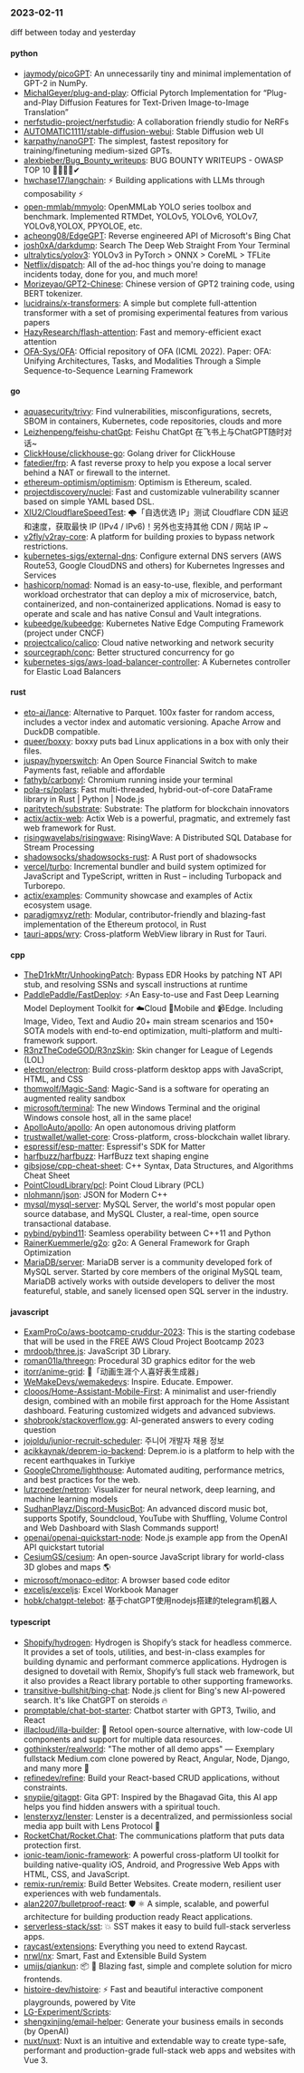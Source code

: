 ### 2023-02-11
diff between today and yesterday

#### python
* [jaymody/picoGPT](https://github.com/jaymody/picoGPT): An unnecessarily tiny and minimal implementation of GPT-2 in NumPy.
* [MichalGeyer/plug-and-play](https://github.com/MichalGeyer/plug-and-play): Official Pytorch Implementation for “Plug-and-Play Diffusion Features for Text-Driven Image-to-Image Translation”
* [nerfstudio-project/nerfstudio](https://github.com/nerfstudio-project/nerfstudio): A collaboration friendly studio for NeRFs
* [AUTOMATIC1111/stable-diffusion-webui](https://github.com/AUTOMATIC1111/stable-diffusion-webui): Stable Diffusion web UI
* [karpathy/nanoGPT](https://github.com/karpathy/nanoGPT): The simplest, fastest repository for training/finetuning medium-sized GPTs.
* [alexbieber/Bug_Bounty_writeups](https://github.com/alexbieber/Bug_Bounty_writeups): BUG BOUNTY WRITEUPS - OWASP TOP 10 🔴🔴🔴🔴✔
* [hwchase17/langchain](https://github.com/hwchase17/langchain): ⚡ Building applications with LLMs through composability ⚡
* [open-mmlab/mmyolo](https://github.com/open-mmlab/mmyolo): OpenMMLab YOLO series toolbox and benchmark. Implemented RTMDet, YOLOv5, YOLOv6, YOLOv7, YOLOv8,YOLOX, PPYOLOE, etc.
* [acheong08/EdgeGPT](https://github.com/acheong08/EdgeGPT): Reverse engineered API of Microsoft's Bing Chat
* [josh0xA/darkdump](https://github.com/josh0xA/darkdump): Search The Deep Web Straight From Your Terminal
* [ultralytics/yolov3](https://github.com/ultralytics/yolov3): YOLOv3 in PyTorch > ONNX > CoreML > TFLite
* [Netflix/dispatch](https://github.com/Netflix/dispatch): All of the ad-hoc things you're doing to manage incidents today, done for you, and much more!
* [Morizeyao/GPT2-Chinese](https://github.com/Morizeyao/GPT2-Chinese): Chinese version of GPT2 training code, using BERT tokenizer.
* [lucidrains/x-transformers](https://github.com/lucidrains/x-transformers): A simple but complete full-attention transformer with a set of promising experimental features from various papers
* [HazyResearch/flash-attention](https://github.com/HazyResearch/flash-attention): Fast and memory-efficient exact attention
* [OFA-Sys/OFA](https://github.com/OFA-Sys/OFA): Official repository of OFA (ICML 2022). Paper: OFA: Unifying Architectures, Tasks, and Modalities Through a Simple Sequence-to-Sequence Learning Framework

#### go
* [aquasecurity/trivy](https://github.com/aquasecurity/trivy): Find vulnerabilities, misconfigurations, secrets, SBOM in containers, Kubernetes, code repositories, clouds and more
* [Leizhenpeng/feishu-chatGpt](https://github.com/Leizhenpeng/feishu-chatGpt): Feishu ChatGpt 在飞书上与ChatGPT随时对话~
* [ClickHouse/clickhouse-go](https://github.com/ClickHouse/clickhouse-go): Golang driver for ClickHouse
* [fatedier/frp](https://github.com/fatedier/frp): A fast reverse proxy to help you expose a local server behind a NAT or firewall to the internet.
* [ethereum-optimism/optimism](https://github.com/ethereum-optimism/optimism): Optimism is Ethereum, scaled.
* [projectdiscovery/nuclei](https://github.com/projectdiscovery/nuclei): Fast and customizable vulnerability scanner based on simple YAML based DSL.
* [XIU2/CloudflareSpeedTest](https://github.com/XIU2/CloudflareSpeedTest): 🌩「自选优选 IP」测试 Cloudflare CDN 延迟和速度，获取最快 IP (IPv4 / IPv6)！另外也支持其他 CDN / 网站 IP ~
* [v2fly/v2ray-core](https://github.com/v2fly/v2ray-core): A platform for building proxies to bypass network restrictions.
* [kubernetes-sigs/external-dns](https://github.com/kubernetes-sigs/external-dns): Configure external DNS servers (AWS Route53, Google CloudDNS and others) for Kubernetes Ingresses and Services
* [hashicorp/nomad](https://github.com/hashicorp/nomad): Nomad is an easy-to-use, flexible, and performant workload orchestrator that can deploy a mix of microservice, batch, containerized, and non-containerized applications. Nomad is easy to operate and scale and has native Consul and Vault integrations.
* [kubeedge/kubeedge](https://github.com/kubeedge/kubeedge): Kubernetes Native Edge Computing Framework (project under CNCF)
* [projectcalico/calico](https://github.com/projectcalico/calico): Cloud native networking and network security
* [sourcegraph/conc](https://github.com/sourcegraph/conc): Better structured concurrency for go
* [kubernetes-sigs/aws-load-balancer-controller](https://github.com/kubernetes-sigs/aws-load-balancer-controller): A Kubernetes controller for Elastic Load Balancers

#### rust
* [eto-ai/lance](https://github.com/eto-ai/lance): Alternative to Parquet. 100x faster for random access, includes a vector index and automatic versioning. Apache Arrow and DuckDB compatible.
* [queer/boxxy](https://github.com/queer/boxxy): boxxy puts bad Linux applications in a box with only their files.
* [juspay/hyperswitch](https://github.com/juspay/hyperswitch): An Open Source Financial Switch to make Payments fast, reliable and affordable
* [fathyb/carbonyl](https://github.com/fathyb/carbonyl): Chromium running inside your terminal
* [pola-rs/polars](https://github.com/pola-rs/polars): Fast multi-threaded, hybrid-out-of-core DataFrame library in Rust | Python | Node.js
* [paritytech/substrate](https://github.com/paritytech/substrate): Substrate: The platform for blockchain innovators
* [actix/actix-web](https://github.com/actix/actix-web): Actix Web is a powerful, pragmatic, and extremely fast web framework for Rust.
* [risingwavelabs/risingwave](https://github.com/risingwavelabs/risingwave): RisingWave: A Distributed SQL Database for Stream Processing
* [shadowsocks/shadowsocks-rust](https://github.com/shadowsocks/shadowsocks-rust): A Rust port of shadowsocks
* [vercel/turbo](https://github.com/vercel/turbo): Incremental bundler and build system optimized for JavaScript and TypeScript, written in Rust – including Turbopack and Turborepo.
* [actix/examples](https://github.com/actix/examples): Community showcase and examples of Actix ecosystem usage.
* [paradigmxyz/reth](https://github.com/paradigmxyz/reth): Modular, contributor-friendly and blazing-fast implementation of the Ethereum protocol, in Rust
* [tauri-apps/wry](https://github.com/tauri-apps/wry): Cross-platform WebView library in Rust for Tauri.

#### cpp
* [TheD1rkMtr/UnhookingPatch](https://github.com/TheD1rkMtr/UnhookingPatch): Bypass EDR Hooks by patching NT API stub, and resolving SSNs and syscall instructions at runtime
* [PaddlePaddle/FastDeploy](https://github.com/PaddlePaddle/FastDeploy): ⚡️An Easy-to-use and Fast Deep Learning Model Deployment Toolkit for ☁️Cloud 📱Mobile and 📹Edge. Including Image, Video, Text and Audio 20+ main stream scenarios and 150+ SOTA models with end-to-end optimization, multi-platform and multi-framework support.
* [R3nzTheCodeGOD/R3nzSkin](https://github.com/R3nzTheCodeGOD/R3nzSkin): Skin changer for League of Legends (LOL)
* [electron/electron](https://github.com/electron/electron): Build cross-platform desktop apps with JavaScript, HTML, and CSS
* [thomwolf/Magic-Sand](https://github.com/thomwolf/Magic-Sand): Magic-Sand is a software for operating an augmented reality sandbox
* [microsoft/terminal](https://github.com/microsoft/terminal): The new Windows Terminal and the original Windows console host, all in the same place!
* [ApolloAuto/apollo](https://github.com/ApolloAuto/apollo): An open autonomous driving platform
* [trustwallet/wallet-core](https://github.com/trustwallet/wallet-core): Cross-platform, cross-blockchain wallet library.
* [espressif/esp-matter](https://github.com/espressif/esp-matter): Espressif's SDK for Matter
* [harfbuzz/harfbuzz](https://github.com/harfbuzz/harfbuzz): HarfBuzz text shaping engine
* [gibsjose/cpp-cheat-sheet](https://github.com/gibsjose/cpp-cheat-sheet): C++ Syntax, Data Structures, and Algorithms Cheat Sheet
* [PointCloudLibrary/pcl](https://github.com/PointCloudLibrary/pcl): Point Cloud Library (PCL)
* [nlohmann/json](https://github.com/nlohmann/json): JSON for Modern C++
* [mysql/mysql-server](https://github.com/mysql/mysql-server): MySQL Server, the world's most popular open source database, and MySQL Cluster, a real-time, open source transactional database.
* [pybind/pybind11](https://github.com/pybind/pybind11): Seamless operability between C++11 and Python
* [RainerKuemmerle/g2o](https://github.com/RainerKuemmerle/g2o): g2o: A General Framework for Graph Optimization
* [MariaDB/server](https://github.com/MariaDB/server): MariaDB server is a community developed fork of MySQL server. Started by core members of the original MySQL team, MariaDB actively works with outside developers to deliver the most featureful, stable, and sanely licensed open SQL server in the industry.

#### javascript
* [ExamProCo/aws-bootcamp-cruddur-2023](https://github.com/ExamProCo/aws-bootcamp-cruddur-2023): This is the starting codebase that will be used in the FREE AWS Cloud Project Bootcamp 2023
* [mrdoob/three.js](https://github.com/mrdoob/three.js): JavaScript 3D Library.
* [roman01la/threegn](https://github.com/roman01la/threegn): Procedural 3D graphics editor for the web
* [itorr/anime-grid](https://github.com/itorr/anime-grid): 🤖「动画生涯个人喜好表生成器」
* [WeMakeDevs/wemakedevs](https://github.com/WeMakeDevs/wemakedevs): Inspire. Educate. Empower.
* [clooos/Home-Assistant-Mobile-First](https://github.com/clooos/Home-Assistant-Mobile-First): A minimalist and user-friendly design, combined with an mobile first approach for the Home Assistant dashboard. Featuring customized widgets and advanced subviews.
* [shobrook/stackoverflow.gg](https://github.com/shobrook/stackoverflow.gg): AI-generated answers to every coding question
* [jojoldu/junior-recruit-scheduler](https://github.com/jojoldu/junior-recruit-scheduler): 주니어 개발자 채용 정보
* [acikkaynak/deprem-io-backend](https://github.com/acikkaynak/deprem-io-backend): Deprem.io is a platform to help with the recent earthquakes in Turkiye
* [GoogleChrome/lighthouse](https://github.com/GoogleChrome/lighthouse): Automated auditing, performance metrics, and best practices for the web.
* [lutzroeder/netron](https://github.com/lutzroeder/netron): Visualizer for neural network, deep learning, and machine learning models
* [SudhanPlayz/Discord-MusicBot](https://github.com/SudhanPlayz/Discord-MusicBot): An advanced discord music bot, supports Spotify, Soundcloud, YouTube with Shuffling, Volume Control and Web Dashboard with Slash Commands support!
* [openai/openai-quickstart-node](https://github.com/openai/openai-quickstart-node): Node.js example app from the OpenAI API quickstart tutorial
* [CesiumGS/cesium](https://github.com/CesiumGS/cesium): An open-source JavaScript library for world-class 3D globes and maps 🌎
* [microsoft/monaco-editor](https://github.com/microsoft/monaco-editor): A browser based code editor
* [exceljs/exceljs](https://github.com/exceljs/exceljs): Excel Workbook Manager
* [hobk/chatgpt-telebot](https://github.com/hobk/chatgpt-telebot): 基于chatGPT使用nodejs搭建的telegram机器人

#### typescript
* [Shopify/hydrogen](https://github.com/Shopify/hydrogen): Hydrogen is Shopify’s stack for headless commerce. It provides a set of tools, utilities, and best-in-class examples for building dynamic and performant commerce applications. Hydrogen is designed to dovetail with Remix, Shopify’s full stack web framework, but it also provides a React library portable to other supporting frameworks.
* [transitive-bullshit/bing-chat](https://github.com/transitive-bullshit/bing-chat): Node.js client for Bing's new AI-powered search. It's like ChatGPT on steroids 🔥
* [promptable/chat-bot-starter](https://github.com/promptable/chat-bot-starter): Chatbot starter with GPT3, Twilio, and React
* [illacloud/illa-builder](https://github.com/illacloud/illa-builder): 🚀 Retool open-source alternative, with low-code UI components and support for multiple data resources.
* [gothinkster/realworld](https://github.com/gothinkster/realworld): "The mother of all demo apps" — Exemplary fullstack Medium.com clone powered by React, Angular, Node, Django, and many more 🏅
* [refinedev/refine](https://github.com/refinedev/refine): Build your React-based CRUD applications, without constraints.
* [snypiie/gitagpt](https://github.com/snypiie/gitagpt): Gita GPT: Inspired by the Bhagavad Gita, this AI app helps you find hidden answers with a spiritual touch.
* [lensterxyz/lenster](https://github.com/lensterxyz/lenster): Lenster is a decentralized, and permissionless social media app built with Lens Protocol 🌿
* [RocketChat/Rocket.Chat](https://github.com/RocketChat/Rocket.Chat): The communications platform that puts data protection first.
* [ionic-team/ionic-framework](https://github.com/ionic-team/ionic-framework): A powerful cross-platform UI toolkit for building native-quality iOS, Android, and Progressive Web Apps with HTML, CSS, and JavaScript.
* [remix-run/remix](https://github.com/remix-run/remix): Build Better Websites. Create modern, resilient user experiences with web fundamentals.
* [alan2207/bulletproof-react](https://github.com/alan2207/bulletproof-react): 🛡️ ⚛️ A simple, scalable, and powerful architecture for building production ready React applications.
* [serverless-stack/sst](https://github.com/serverless-stack/sst): 💥 SST makes it easy to build full-stack serverless apps.
* [raycast/extensions](https://github.com/raycast/extensions): Everything you need to extend Raycast.
* [nrwl/nx](https://github.com/nrwl/nx): Smart, Fast and Extensible Build System
* [umijs/qiankun](https://github.com/umijs/qiankun): 📦 🚀 Blazing fast, simple and complete solution for micro frontends.
* [histoire-dev/histoire](https://github.com/histoire-dev/histoire): ⚡ Fast and beautiful interactive component playgrounds, powered by Vite
* [LG-Experiment/Scripts](https://github.com/LG-Experiment/Scripts): 
* [shengxinjing/email-helper](https://github.com/shengxinjing/email-helper): Generate your business emails in seconds (by OpenAI)
* [nuxt/nuxt](https://github.com/nuxt/nuxt): Nuxt is an intuitive and extendable way to create type-safe, performant and production-grade full-stack web apps and websites with Vue 3.
